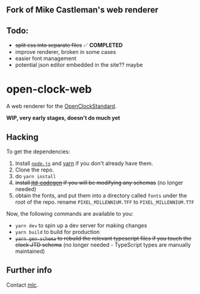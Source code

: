 ## Fork of Mike Castleman's web renderer

## Todo:
- ~~split css into separate files~~ ✅ **COMPLETED**
- improve renderer, broken in some cases
- easier font management
- potential json editor embedded in the site?? maybe


# open-clock-web

A web renderer for the [OpenClockStandard][].

**WIP, very early stages, doesn't do much yet**

## Hacking

To get the dependencies:

1. Install [`node.js`][node.js] and [yarn][] if you don't already have them.
1. Clone the repo.
1. do `yarn install`
1. ~~install [jtd-codegen][] if you will be modifying any schemas~~ (no longer needed)
1. obtain the fonts, and put them into a directory called `fonts` under the root of the repo. rename `PIXEL_MILLENNIUM.TFF` to `PIXEL_MILLENNIUM.TTF`

Now, the following commands are available to you:

- `yarn dev` to spin up a dev server for making changes
- `yarn build` to build for production
- ~~`yarn gen-schema` to rebuild the relevant typescript files if you touch the clock JTD schema~~ (no longer needed - TypeScript types are manually maintained)

## Further info

Contact [mlc][].

[openclockstandard]: https://github.com/orff/OpenClockStandard/
[node.js]: https://nodejs.org/
[yarn]: https://yarnpkg.com/
[jtd-codegen]: https://jsontypedef.com/docs/jtd-codegen/#installing-jtd-codegen
[mlc]: https://github.com/mlc/
